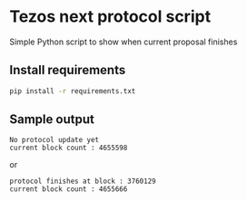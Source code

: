 # Tezos next protocol script

Simple Python script to show when current proposal finishes

## Install requirements

```bash
pip install -r requirements.txt
```

## Sample output

```
No protocol update yet
current block count : 4655598
```
or 
```
protocol finishes at block : 3760129
current block count : 4655666
```
